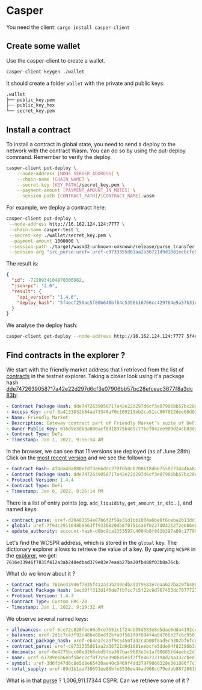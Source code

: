 # Casper

You need the client: `cargo install casper-client`

## Create some wallet

Use the casper-client to create a wallet.

```sh
casper-client keygen ./wallet
```

It should create a folder `wallet` with the private and public keys:

```txt
.wallet
├── public_key.pem
├── public_key_hex
└── secret_key.pem
```

## Install a contract

To install a contract in global state, you need to send a deploy to the network with the contract Wasm. You can do so by using the put-deploy command. Remember to verify the deploy.

```sh
casper-client put-deploy \
    --node-address [NODE_SERVER_ADDRESS] \
    --chain-name [CHAIN_NAME] \
    --secret-key [KEY_PATH]/secret_key.pem \
    --payment-amount [PAYMENT_AMOUNT_IN_MOTES] \
    --session-path [CONTRACT_PATH]/[CONTRACT_NAME].wasm
```

For example, we deploy a contract here:

```sh
casper-client put-deploy \
 --node-address http://16.162.124.124:7777 \
 --chain-name casper-test \
 --secret-key ./wallet/secret_key.pem \
 --payment-amount 1000000 \
 --session-path ./target/wasm32-unknown-unknown/release/purse_transfer.wasm \
 --session-arg "src_purse:uref='uref-c9733355d61aa2a36721d9d1081eebcfe5dde94f82386b3d75163fee894d292a-007'"
```

The result is:

```json
{
  "id": -7220934104870306962,
  "jsonrpc": "2.0",
  "result": {
    "api_version": "1.4.6",
    "deploy_hash": "5f4ecf256ac5f88b648bf64c5356b16766cc429784e9a57b31de4a59fffd9d8d"
  }
}
```

We analyse the deploy hash:

```sh
casper-client get-deploy --node-address http://16.162.124.124:7777 5f4ecf256ac5f88b648bf64c5356b16766cc429784e9a57b31de4a59fffd9d8d | jq
```

## Find contracts in the explorer ?

We start with the friendly market address that I retrieved from the list of [contracts](https://testnet.cspr.live/contracts) in the testnet explorer. Taking a closer look using it's package hash [dde7472639058717a42e22d297d6cf3e07906bb57bc28efceac3677f8a3dc83b](https://testnet.cspr.live/contract-package/dde7472639058717a42e22d297d6cf3e07906bb57bc28efceac3677f8a3dc83b):

```yaml
- Contract Package Hash: dde7472639058717a42e22d297d6cf3e07906bb57bc28efceac3677f8a3dc83b
- Access Key: uref-8a4133032b84ae73340a70c169219eb2ca51cc067012dee88d026051689c75fa-007
- Name: Friendly Market 
- Description: Gateway contract part of Friendly Market’s suite of DeFi tools 
- Owner Public Key: 016d9e3db0a800aef8d18975b469c77bef042ee909d24cb83d27df97a22bb6d8ad
- Contract Type: DeFi 
- Timestamp: Jan 1, 2022, 9:56:54 AM
```

In the browser, we can see that 11 versions are deployed (as of June 28th). Click on the [most recent version](https://testnet.cspr.live/contract/4f4da49a080efdf3a66ddc279f050c0700618db675507734a46a8a1bb784575f) and we see the following:

```yaml
- Contract Hash: 4f4da49a080efdf3a66ddc279f050c0700618db675507734a46a8a1bb784575f
- Contract Package Hash: dde7472639058717a42e22d297d6cf3e07906bb57bc28efceac3677f8a3dc83b
- Protocol Version: 1.4.4 
- Contract Type: DeFi 
- Timestamp: Jan 6, 2022, 8:26:14 PM
```

There is a list of entry points (eg. `add_liquidity`, `get_amount_in`, etc...), and named keys:

```yaml
- contract_purse: uref-d20483554e87b6f2f59e31d1bb1804a6be8f6ceba2b13dd160631d6e9c6e97c5-007
- global: uref-7f64c2911048b9563ff9336820db8f0751ca6f0227d0321272e086e8312180ce-007
- update_authority: account-hash-d0bc9ca1353597c4004b8f881b397a89c1779004f5e547e04b57c2e7967c6269
```

Let's find the WCSPR address, which is stored in the `global` key. The dictionary explorer allows to retrieve the value of a key. By querying `WCSPR` in the [explorer](https://testnet.cspr.live/dictionary/uref-7f64c2911048b9563ff9336820db8f0751ca6f0227d0321272e086e8312180ce-007), we get: `7616e33946f7835f412a3ab240edbad379e83e7eaab27ba20fb488f03b8a76cb`.

What do we know about it ?

```yaml
- Contract Hash: 7616e33946f7835f412a3ab240edbad379e83e7eaab27ba20fb488f03b8a76cb
- Contract Package Hash: 1ecd0ff313d140de7fb7cc7c5f22c9d767453dc70777272d36e65053b2fed87b
- Protocol Version: 1.4.3 
- Contract Type: Custom ERC-20 
- Timestamp: Jan 1, 2022, 9:19:32 AM
```

We observe several named keys:

```yaml
- allowances: uref-6ce72c828fbc66a9ce7551c1f24cb95d583e8d5dae6dda4192cef258b41a6648-007
- balances: uref-2d1c7c43f92c48be88edf2bfa0f561f0f694f4a8d760b27cbc950140f1222593-007
- contract_package_hash: uref-eb4ea7ca9f9c5450f3d2c4b00f8ad5c9302bf6fcd58fa9fa436266deba930505-007
- contract_purse: uref-c9733355d61aa2a36721d9d1081eebcfe5dde94f82386b3d75163fee894d292a-007
- decimals: uref-0e4275bcc60e92b6abd5fba307bac9683e3e1a798685f64eebc2d1293f68b782-007
- name: uref-67789e1b6ebf5bec2cf8f7c5e390b45e5f7ffe46772194d2aa332cbed78e8fa5-007
- symbol: uref-3d6fb47d6c8e5d8e65430ae40c8469f4dd37979860320e361886f7c7fd52d76b-007
- total_supply: uref-89d1b1aa730691ee80bfe8536ee44ad968cd79edab8872681b6c4b72e55c8355-007
```

What is in that [purse](https://testnet.cspr.live/uref/uref-c9733355d61aa2a36721d9d1081eebcfe5dde94f82386b3d75163fee894d292a-007) ? 1,006,911.17344 CSPR. Can we retrieve some of it ?
